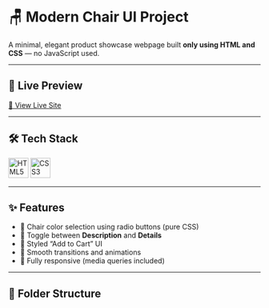 # 🪑 Modern Chair UI Project

A minimal, elegant product showcase webpage built **only using HTML and CSS** — no JavaScript used.

---

## 🔗 Live Preview

[🔗 View Live Site](https://modernchair07.netlify.app/)

---

## 🛠️ Tech Stack

<p align="left">
  <img src="https://cdn.jsdelivr.net/gh/devicons/devicon/icons/html5/html5-original.svg" width="40" alt="HTML5 logo" />
  <img src="https://cdn.jsdelivr.net/gh/devicons/devicon/icons/css3/css3-original.svg" width="40" alt="CSS3 logo" />
</p>

---

## ✨ Features

- 🎨 Chair color selection using radio buttons (pure CSS)
- 🧾 Toggle between **Description** and **Details**
- 🛒 Styled “Add to Cart” UI
- 💫 Smooth transitions and animations
- 📱 Fully responsive (media queries included)

---

## 📁 Folder Structure

